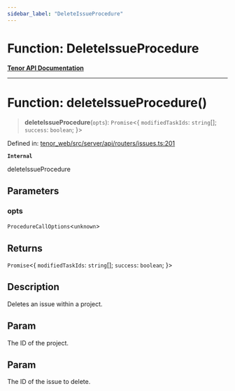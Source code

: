 ```yaml
---
sidebar_label: "DeleteIssueProcedure"
---
```


# Function: DeleteIssueProcedure

[**Tenor API Documentation**](../../README.md)

***

# Function: deleteIssueProcedure()

> **deleteIssueProcedure**(`opts`): `Promise`\<\{ `modifiedTaskIds`: `string`[]; `success`: `boolean`; \}\>

Defined in: [tenor\_web/src/server/api/routers/issues.ts:201](https://github.com/Apantli/Tenor/blob/293d0ddb2d5307c4150fcd161249995fd5278c7d/tenor_web/src/server/api/routers/issues.ts#L201)

**`Internal`**

deleteIssueProcedure

## Parameters

### opts

`ProcedureCallOptions`\<`unknown`\>

## Returns

`Promise`\<\{ `modifiedTaskIds`: `string`[]; `success`: `boolean`; \}\>

## Description

Deletes an issue within a project.

## Param

The ID of the project.

## Param

The ID of the issue to delete.

